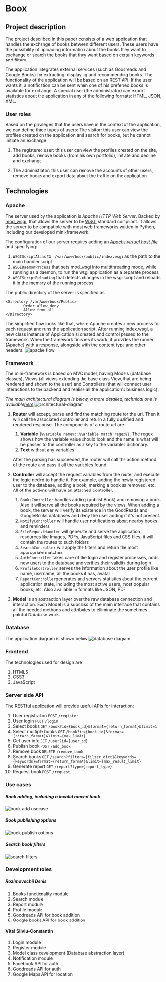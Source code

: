 # Boox

## Project description

The project described in this paper consists of a web application that handles the exchange of books between different users. These users have the possibility of uploading information about the books they want to exchange or search the books that they want based on certain keywords and filters. 

The application integrates external services (such as Goodreads and Google Books) for extracting, displaying and recommending books. The functionality of the application will be based on an REST API. If the user wants it, a notification can be sent when one of his preferred books is available for exchange. A special user (the administrator) can export statistics about the application in any of the following formats: HTML, JSON, XML.

### User roles

Based on the privileges that the users have in the context of the application, we can define three types of users:
The visitor: this user can view the profiles created on the application and search for books, but he cannot initiate an exchange

1. The registered user: this user can view the profiles created on the site, add books, remove books (from his own portfolio), initiate and decline and exchange

2. The administrator: this user can remove the accounts of other users, remove books and export data about the traffic on the application   




## Technologies

### Apache
The server used by the application is *Apache HTTP Web Server*. Backed by [mod_wsgi](https://modwsgi.readthedocs.io/en/develop/), that allows the server to be [WSGI](https://en.wikipedia.org/wiki/Web_Server_Gateway_Interface) standard compliant. 
It allows the server to be compatible with most web frameworks written in Python, including our developed mini-framework.

The configuration of our server requires adding an [_Apache virtual host file_](https://httpd.apache.org/docs/2.4/vhosts/) and specifying:
1. `WSGIScriptAlias` to ` /var/www/boox/public/index.wsgi` as the path to the main handler script
2. `WSGIDaemonProcess` that sets mod_wsgi into multithreading mode, while running as a daemon, to run the wsgi application as a separate process
3. `WSGIScriptReloading` that detects changes in the wsgi script and reloads it in the memory of the running process

The public directory of the server is specified as
```
<Directory /var/www/boox/Public>
        Order allow,deny
        Allow from all
</Directory>
```
The simplified flow looks like that, where Apache creates a new process for each request and runs the application script.
After running index.wsgi, a new class instance of Application si created and control passed to the framework. When the framework finishes its work, it provides the runner (Apache) with a response, alongside with the content type and  other headers.
![apache flow](https://raw.githubusercontent.com/beaverden/boox/master/docs/images/apache_diagram.png?token=AKZybneF-sxbPXWBuihMAZTVpx-kHtT1ks5a-_hKwA%3D%3D)

### Framework
The mini-framework is based on MVC model, having Models (database classes), Views (all views extending the base class View, that are being rendered and shown to the user) and Controllers (that will connect user interactions to the backend and realise all the application's business logic). 

_The main architectural diagram is below, a more detailed, technical one is available[here](https://github.com/beaverden/boox/blob/master/docs/architecture/ArchitecturalDiagram.svg)_
![architectural-diagram](https://github.com/beaverden/boox/blob/master/docs/architecture/GeneralDiagram.svg)

1. **Router** will accept, parse and find the matching route for the url. Then it will call the associated controller and return a fully qualified and rendered response.
    The components of a route url are:
    1. **Variable** `{%variable name%::%variable match regex%}`. The regex shows how the variable value should look and the name is what will be passed to the controller as a key to the variables dictionary.
    2. **Text** without any variables
    
    After the parsing has succeeded, the router will call the action method of the route and pass it all the variables found.

2. **Controller** will accept the request variables from the router and execute the logic neded to handle it. For example, adding the newly registered user to the database, adding a book, marking a book as removed, etc. All of the actions will have an attached controller.
    1. `BooksController` handles adding (publishBook) and removing a book. Also it will serve all the books required by the views. When adding a book, the server will verify its existence in the GoodReads and GoogleBooks databases and deny the user adding if it's not present.
    2. `NotifyController` will handle user notifications about nearby books and reminders
    3. `FileRequestHandler` will generate and serve the application resources like Images, PDFs, JavaScript files and CSS files, it will contain the routes to such folders
    4. `SearchController` will apply the filters and return the most appropriate matches
    5. `AuthController` takes care of the login and register processes, adds new users to the database and verifies their validity during login
    6. `ProfileController` serves the information about the user profile like name, username, all the books it has, avatar
    7. `ReportController`generates and servers statistics about the current application state, including the most active users, most popular books, etc. Also available in formats like JSON, PDF

3. **Model** is an abstraction layer over the raw database connection and interaction. Each Model is a subclass of the main interface that contains all the needed methods and attributes to elliminate the sometimes painful Database work. 
	


### Database
The application diagram is shown below
![database diagram](https://raw.githubusercontent.com/beaverden/boox/master/docs/architecture/DatabaseDiagram.png?token=AKZybg9Ly2-z5ibOok49CzRT3YXlWdpFks5a_AAjwA%3D%3D)

### Frontend 
The technologies used for design are
1. HTML5
2. CSS3
3. JavaScript

### Server side API
The RESTful application will provide useful APIs for interaction:

1. User registration `POST` `/register` 
2. User login `POST` `/login`
3. Select books `GET` `/book?id={book_id}&format={return_format}&limit=1`
4. Select multiple books `GET` `/book?id={book_id}&format={return_format}&limit={max_limit}`
5. Get user info `GET` `/user?id={user_id}`
6. Publish book `POST` `/add_book`
7. Remove book `DELETE` `/remove_book`
8. Search books `GET` `/search?filters={filter_dict}&keywords={keywords}&format={return_format}&limit={max_result_limit}`
9. Generate report `GET` `/report?type={report_type}`
10. Request book `POST` `/request`

### Use cases
##### Book adding, including a invalid named book
![book add usecase](https://github.com/beaverden/boox/blob/master/docs/usecase/svg/AddBookUseCase.svg)

##### Book publishing options
![book publish options](https://github.com/beaverden/boox/blob/master/docs/usecase/svg/PublishBook.svg)

##### Search book filters
![search filters](https://github.com/beaverden/boox/blob/master/docs/usecase/svg/SearchUseCase.svg)



### Development roles
##### Rozimovschii Denis 
1. Books functionality module
2. Search module
3. Report module
4. Profile module
5. Goodreads API for book addition
6. Google books API for book addition

#### Vitel Silviu-Constantin
1. Login module
2. Register module
3. Model class development (Database abstraction layer)
4. Notification module
5. Facebook API for auth
6. Goodreads API for auth
7. Google Maps API for location